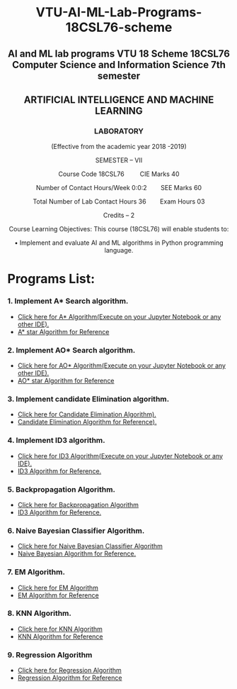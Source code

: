 # <p align="center">VTU-AI-ML-Lab-Programs-18CSL76-scheme</p>
## <p align="center">AI and ML lab programs VTU 18 Scheme 18CSL76 Computer Science and Information Science 7th semester</p>

## <p align="center">ARTIFICIAL INTELLIGENCE AND MACHINE LEARNING</p>
### <p align="center">LABORATORY</p>

<p align="center">(Effective from the academic year 2018 -2019)</p>
<p align="center">SEMESTER – VII</p>
 <p align="center">Course Code 18CSL76&nbsp;&nbsp;&nbsp;&nbsp;&nbsp;&nbsp;&nbsp;&nbsp;&nbsp;CIE Marks 40</p>
 <p align="center">Number of Contact Hours/Week 0:0:2&nbsp;&nbsp;&nbsp;&nbsp;&nbsp;&nbsp;&nbsp;&nbsp;SEE Marks 60</p>
 <p align="center">Total Number of Lab Contact Hours 36&nbsp;&nbsp;&nbsp;&nbsp;&nbsp;&nbsp;&nbsp;&nbsp;Exam Hours 03</p>
<p align="center">Credits – 2</p>
<p align="center">Course Learning Objectives: This course (18CSL76) will enable students to:</p>
<p align="center"> • Implement and evaluate AI and ML algorithms in Python programming language. </p>

# Programs List:
### 1. Implement A* Search algorithm.
<!-- BLOG-POST-LIST:START -->
- [Click here for A* Algorithm(Execute on your Jupyter Notebook or any other IDE).](https://github.com/AshishVajpayee/VTU-AIML-Lab-Programs/blob/master/AstarAlgorithmLab1/AstarAlgorithm.ipynb)
- [A* star Algorithm for Reference](https://github.com/AshishVajpayee/VTU-AIML-Lab-Programs/blob/master/AstarAlgorithmLab1/AstarAlgorithm.md)

### 2. Implement AO* Search algorithm.
<!-- BLOG-POST-LIST:START -->
- [Click here for AO* Algorithm(Execute on your Jupyter Notebook or any other IDE).](https://github.com/AshishVajpayee/VTU-AIML-Lab-Programs/blob/master/AOstarAlgorithmLab2/AOstarAlgorithm.ipynb)
- [AO* star Algorithm for Reference](https://github.com/AshishVajpayee/VTU-AIML-Lab-Programs/blob/master/AOstarAlgorithmLab2/AOstarAlgorithm.md)

### 3. Implement candidate Elimination algorithm.
<!-- BLOG-POST-LIST:START -->
- [Click here for Candidate Elimination Algorithm).](https://github.com/AshishVajpayee/VTU-AIML-Lab-Programs/blob/master/CandidateEliminationLab3/CandidateElimination.ipynb)
- [Candidate Elimination Algorithm for Reference).](https://github.com/AshishVajpayee/VTU-AIML-Lab-Programs/blob/master/CandidateEliminationLab3/CandidateElimination.md)

### 4. Implement ID3 algorithm.
<!-- BLOG-POST-LIST:START -->
- [Click here for ID3 Algorithm(Execute on your Jupyter Notebook or any IDE).](https://github.com/AshishVajpayee/VTU-AIML-Lab-Programs/blob/master/ID3Lab4/ID3%20Algorithm.ipynb)
- [ID3 Algorithm for Reference.](https://github.com/AshishVajpayee/VTU-AIML-Lab-Programs/blob/master/ID3Lab4/ID3%20Algorithm.md)

### 5. Backpropagation Algorithm.
<!-- BLOG-POST-LIST:START -->
- [Click here for Backpropagation Algorithm](https://github.com/AshishVajpayee/VTU-AIML-Lab-Programs/blob/master/BackPropagationLab5/Backpropagation.ipynb)
- [ID3 Algorithm for Reference.](https://github.com/AshishVajpayee/VTU-AIML-Lab-Programs/blob/master/BackPropagationLab5/Backpropagation.md)

### 6. Naive Bayesian Classifier Algorithm.
<!-- BLOG-POST-LIST:START -->
- [Click here for Naive Bayesian Classifier Algorithm](https://github.com/AshishVajpayee/VTU-AIML-Lab-Programs/blob/master/NaiveBayesianLab6/NaiveBayesian.ipynb)
- [Naive Bayesian Algorithm for Reference.](https://github.com/AshishVajpayee/VTU-AIML-Lab-Programs/blob/master/NaiveBayesianLab6/NaiveBayesian.md)

### 7. EM Algorithm.
- [Click here for EM Algorithm](https://github.com/AshishVajpayee/VTU-AIML-Lab-Programs/blob/master/EMLab7/EM.ipynb)
- [EM Algorithm for Reference](https://github.com/AshishVajpayee/VTU-AIML-Lab-Programs/blob/master/EMLab7/EM.md)

### 8. KNN Algorithm.
- [Click here for KNN Algorithm](https://github.com/AshishVajpayee/VTU-AIML-Lab-Programs/blob/master/KNNLab8/KNN.ipynb)
- [KNN Algorithm for Reference](https://github.com/AshishVajpayee/VTU-AIML-Lab-Programs/blob/master/KNNLab8/KNN.md)

### 9. Regression Algorithm
- [Click here for Regression Algorithm](https://github.com/AshishVajpayee/VTU-AIML-Lab-Programs/blob/master/RegressionLab9/Regression.ipynb)
- [Regression Algorithm for Reference](https://github.com/AshishVajpayee/VTU-AIML-Lab-Programs/blob/master/RegressionLab9/Regression.md)



